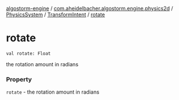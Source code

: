 [algostorm-engine](../../../index.md) / [com.aheidelbacher.algostorm.engine.physics2d](../../index.md) / [PhysicsSystem](../index.md) / [TransformIntent](index.md) / [rotate](.)

# rotate

`val rotate: Float`

the rotation amount in radians

### Property

`rotate` - the rotation amount in radians